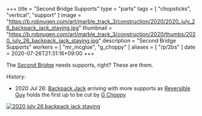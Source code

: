 +++
title = "Second Bridge Supports"
type = "parts"
tags = [ "chopsticks", "vertical", "support" ]
image = "https://b.robnugen.com/art/marble_track_3/construction/2020/2020_july_26_backpack_jack_staying.jpg"
thumbnail = "https://b.robnugen.com/art/marble_track_3/construction/2020/thumbs/2020_july_26_backpack_jack_staying.jpg"
description = "Second Bridge Supports"
workers = [
    "mr_mcglue",
    "g_choppy"
]
aliases = [
    "/p/2bs"
]
date = 2020-07-26T21:31:16+09:00
+++

The [Second Bridge](/parts/second-bridge-level-1/) needs supports, right?  These are them.

History:

* 2020 Jul 26: [Backpack Jack](/workers/backpack_jack/) arriving with more supports as [Reversible Guy](/workers/reversible/) holds the first
  up to be cut by [G Choppy](/workers/g_choppy/)

[![2020 july 26 backpack jack staying](//b.robnugen.com/art/marble_track_3/construction/2020/thumbs/2020_july_26_backpack_jack_staying.jpg)](//b.robnugen.com/art/marble_track_3/construction/2020/2020_july_26_backpack_jack_staying.jpg)
